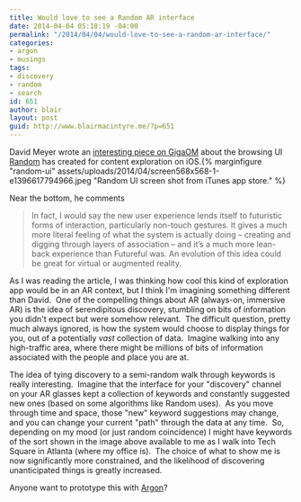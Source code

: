 ```yaml
---
title: Would love to see a Random AR interface
date: 2014-04-04 05:18:19 -04:00
permalink: "/2014/04/04/would-love-to-see-a-random-ar-interface/"
categories:
- argon
- musings
tags:
- discovery
- random
- search
id: 651
author: blair
layout: post
guid: http://www.blairmacintyre.me/?p=651
---
```


David Meyer wrote an [interesting piece on GigaOM](http://gigaom.com/2014/04/04/why-random-is-developing-an-irrational-browsing-experience/) about the browsing UI [Random](https://itunes.apple.com/app/random/id583361618?ls=1&mt=8) has created for content exploration on iOS.{% marginfigure "random-ui" assets/uploads/2014/04/screen568x568-1-e1396617794966.jpeg "Random UI screen shot from iTunes app store." %}

Near the bottom, he comments

>In fact, I would say the new user experience lends itself to futuristic forms of interaction, particularly non-touch gestures. It gives a much more literal feeling of what the system is actually doing – creating and digging through layers of association – and it’s a much more lean-back experience than Futureful was. An evolution of this idea could be great for virtual or augmented reality.

As I was reading the article, I was thinking how cool this kind of exploration app would be in an AR context, but I think I'm imagining something different than David.  One of the compelling things about AR (always-on, immersive AR) is the idea of serendipitous discovery, stumbling on bits of information you didn't expect but were somehow relevant.  The difficult question, pretty much always ignored, is how the system would choose to display things for you, out of a potentially _vast_ collection of data.  Imagine walking into any high-traffic area, where there might be millions of bits of information associated with the people and place you are at.

The idea of tying discovery to a semi-random walk through keywords is really interesting.  Imagine that the interface for your "discovery" channel on your AR glasses kept a collection of keywords and constantly suggested new ones (based on some algorithms like Random uses).  As you move through time and space, those "new" keyword suggestions may change, and you can change your current "path" through the data at any time.  So, depending on my mood (or just random coincidence) I might have keywords of the sort shown in the image above available to me as I walk into Tech Square in Atlanta (where my office is).  The choice of what to show me is now significantly more constrained, and the likelihood of discovering unanticipated things is greatly increased.

Anyone want to prototype this with [Argon](http://argon.gatech.edu)?
